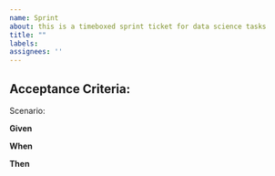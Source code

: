 ```yaml
---
name: Sprint
about: this is a timeboxed sprint ticket for data science tasks
title: ""
labels:
assignees: ''
---
```


## Acceptance Criteria: 

Scenario:  <!-- explain scenario -->

**Given** <!-- how things begin -->

**When** <!-- action taken -->

**Then**  <!-- outcome of taking action -->

<!-- 
## More Details
Uncomment if more details are required

-->
